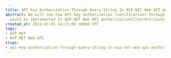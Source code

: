 ```yaml
---
title: API Key Authorization Through Query String In ASP.NET Web API AuthorizationFilterAttribute
abstract: We will see how API key authorization (verification) through query string
  would be implemented In ASP.NET Web API AuthorizationFilterAttribute
created_at: 2012-03-05 14:23:00 +0000 UTC
tags:
- ASP.Net
- ASP.NET Web API
slugs:
- api-key-authorization-through-query-string-in-asp-net-web-api-authorizationfilterattribute
---
```

